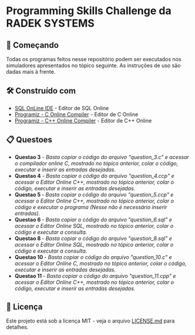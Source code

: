 # Programming Skills Challenge da RADEK SYSTEMS

## 🚀 Começando

Todas os programas feitos nesse repositório podem ser executados nos simuladores apresentados no tópico seguinte. As instruções de uso são dadas mais à frente.

## 🛠️ Construído com

* [SQL OnLine IDE](https://sqliteonline.com/) - Editor de SQL Online
* [Programiz - C Online Compiler](https://www.programiz.com/c-programming/online-compiler/) - Editor de C Online
* [Programiz - C++ Online Compiler](https://www.programiz.com/cpp-programming/online-compiler/) - Editor de C++ Online

## 📋 Questoes

<ul> 
 <li> 
     <b>Questao 3</b> - <i>Basta copiar o código do arquivo "question_3.c" e acessar o compilador online C, mostrado no tópico anterior, colar o código, executar e inserir as entradas desejadas.</i>
 </li>
   
 <li> 
     <b>Questao 4</b> - <i>Basta copiar o código do arquivo "question_4.ccp" e acessar o Editor Online C++, mostrado no tópico anterior, colar o código, executar e inserir as entradas desejadas.</i>
 </li>
   
 <li> 
    <b> Questao 5 </b>- <i>Basta copiar o código do arquivo "question_5.ccp" e acessar o Editor Online C++, mostrado no tópico anterior, colar o código e executar o programa
  (Nesse não é necessário inserir entradas).</i>
 </li>
   
 <li> 
   <b> Questao 6 </b> - <i> Basta copiar o código do arquivo "question_6.sql" e acessar o Editor Online SQL, mostrado no tópico anterior, colar o código e executar a consulta. </i>
 </li>
   
 <li> 
   <b> Questao 8 </b> - <i> Basta copiar o código do arquivo "question_8.sql" e acessar o Editor Online SQL, mostrado no tópico anterior, colar o código e executar a consulta. </i>
 </li>
  
 <li> 
    <b> Questao 10 </b> - <i> Basta copiar o código do arquivo "question_10.c" e acessar o Editor Online C, mostrado no tópico anterior, colar o código, executar e inserir as entradas desejadas. </i>
 </li>
   
 <li>  
    <b> Questao 11 </b> - <i> Basta copiar o código do arquivo "question_11.cpp" e acessar o Editor Online C++, mostrado no tópico anterior, colar o código, executar e inserir as entradas desejadas. </i>
 </li>

</ul>

## 📄 Licença

Este projeto está sob a licença MIT - veja o arquivo [LICENSE.md](https://github.com/usuario/projeto/licenca) para detalhes.
